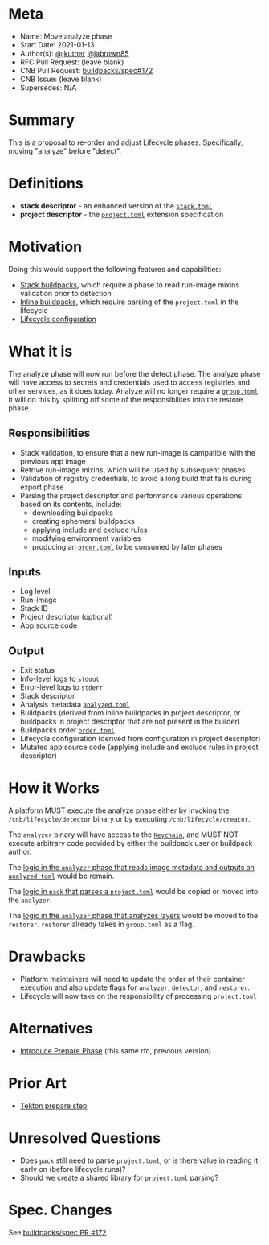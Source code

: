 # Meta
[meta]: #meta
- Name: Move analyze phase
- Start Date: 2021-01-13
- Author(s): [@jkutner](github.com/jkutner/) [@jabrown85](github.com/jabrown85)
- RFC Pull Request: (leave blank)
- CNB Pull Request: [buildpacks/spec#172](https://github.com/buildpacks/spec/pull/172)
- CNB Issue: (leave blank)
- Supersedes: N/A

# Summary
[summary]: #summary

This is a proposal to re-order and adjust Lifecycle phases. Specifically, moving "analyze" before "detect".

# Definitions
[definitions]: #definitions

* __stack descriptor__ - an enhanced version of the [`stack.toml`](https://github.com/buildpacks/spec/blob/main/platform.md#stacktoml-toml)
* __project descriptor__ - the [`project.toml`](https://github.com/buildpacks/spec/blob/main/extensions/project-descriptor.md) extension specification

# Motivation
[motivation]: #motivation

Doing this would support the following features and capabilities:
* [Stack buildpacks](https://github.com/buildpacks/rfcs/pull/111), which require a phase to read run-image mixins validation prior to detection
* [Inline buildpacks](https://github.com/buildpacks/rfcs/blob/main/text/0048-inline-buildpack.md), which require parsing of the `project.toml` in the lifecycle
* [Lifecycle configuration](https://github.com/buildpacks/rfcs/pull/128)

# What it is
[what-it-is]: #what-it-is

The analyze phase will now run before the detect phase. The analyze phase will have access to secrets and credentials used to access registries and other services, as it does today. Analyze will no longer require a [`group.toml`](https://github.com/buildpacks/spec/blob/main/platform.md#grouptoml-toml). It will do this by splitting off some of the responsibilites into the restore phase.

## Responsibilities

* Stack validation, to ensure that a new run-image is campatible with the previous app image
* Retrive run-image mixins, which will be used by subsequent phases
* Validation of registry credentials, to avoid a long build that fails during export phase
* Parsing the project descriptor and performance various operations based on its contents, include:
    - downloading buildpacks
    - creating ephemeral buildpacks
    - applying include and exclude rules
    - modifying environment variables
    - producing an [`order.toml`](https://github.com/buildpacks/spec/blob/main/platform.md#ordertoml-toml) to be consumed by later phases

## Inputs

* Log level
* Run-image
* Stack ID
* Project descriptor (optional)
* App source code

## Output

* Exit status
* Info-level logs to `stdout`
* Error-level logs to `stderr`
* Stack descriptor
* Analysis metadata [`analyzed.toml`](https://github.com/buildpacks/spec/blob/main/platform.md#analyzedtoml-toml)
* Buildpacks (derived from inline buildpacks in project descriptor, or buildpacks in project descriptor that are not present in the builder)
* Buildpacks order [`order.toml`](https://github.com/buildpacks/spec/blob/main/platform.md#ordertoml-toml)
* Lifecycle configuration (derived from configuration in project descriptor)
* Mutated app source code (applying include and exclude rules in project descriptor)

# How it Works
[how-it-works]: #how-it-works

A platform MUST execute the analyze phase either by invoking the `/cnb/lifecycle/detector` binary or by executing `/cnb/lifecycle/creator`.

The `analyzer` binary will have access to the [`Keychain`](https://github.com/buildpacks/lifecycle/blob/main/auth/env_keychain.go), and MUST NOT execute arbitrary code provided by either the buildpack user or buildpack author.

The [logic in the `analyzer` phase that reads image metadata and outputs an `analyzed.toml`](https://github.com/buildpacks/lifecycle/blob/main/analyzer.go#L34-L40) would be remain.

The [logic in `pack` that parses a `project.toml`](https://github.com/buildpacks/pack/blob/main/project/project.go) would be copied or moved into the `analyzer`.

The [logic in the `analyzer` phase that analyzes layers](hhttps://github.com/buildpacks/lifecycle/blob/main/analyzer.go#L54-L116) would be moved to the `restorer`. `restorer` already takes in `group.toml` as a flag.

# Drawbacks
[drawbacks]: #drawbacks

* Platform maintainers will need to update the order of their container execution and also update flags for `analyzer`, `detector`, and `restorer`.
* Lifecycle will now take on the responsibility of processing `project.toml`

# Alternatives
[alternatives]: #alternatives

- [Introduce Prepare Phase](https://github.com/buildpacks/rfcs/blob/4547fe1ce602877db24f09e5b08bc9713c979be0/text/0000-prepare-phase.md) (this same rfc, previous version)

# Prior Art
[prior-art]: #prior-art

- [Tekton prepare step](https://github.com/tektoncd/catalog/blob/11a17cfe87779099b0b61be3f1e496dfa79646b3/task/buildpacks-phases/0.1/buildpacks-phases.yaml#L61-L78)

# Unresolved Questions
[unresolved-questions]: #unresolved-questions

- Does `pack` still need to parse `project.toml`, or is there value in reading it early on (before lifecycle runs)?
- Should we create a shared library for `project.toml` parsing?

# Spec. Changes
[spec-changes]: #spec-changes

See [buildpacks/spec PR #172](https://github.com/buildpacks/spec/pull/172)
